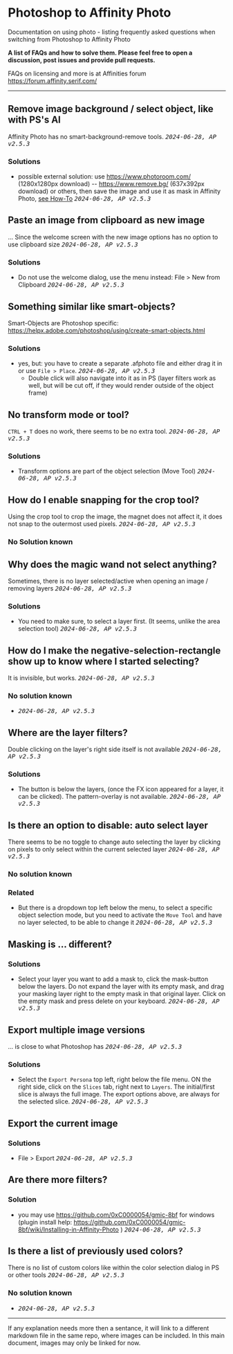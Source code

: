 # Photoshop to Affinity Photo
Documentation on using photo - listing frequently asked questions when switching from Photoshop to Affinity Photo

**A list of FAQs and how to solve them. Please feel free to open a discussion, post issues and provide pull requests.**

FAQs on licensing and more is at Affinities forum https://forum.affinity.serif.com/

---

## Remove image background / select object, like with PS's AI
Affinity Photo has no smart-background-remove tools. <kbd>*2024-06-28, AP v2.5.3*</kbd>
### Solutions
- possible external solution: use https://www.photoroom.com/ (1280x1280px download) -- https://www.remove.bg/ (637x392px download) or others, then save the image and use it as mask in Affinity Photo, [see How-To](./detailed/Remove%20image%20background%20-%201.md) <kbd>*2024-06-28, AP v2.5.3*</kbd>

## Paste an image from clipboard as new image
... Since the welcome screen with the new image options has no option to use clipboard size <kbd>*2024-06-28, AP v2.5.3*</kbd>
### Solutions 
- Do not use the welcome dialog, use the menu instead: File > New from Clipboard <kbd>*2024-06-28, AP v2.5.3*</kbd>

## Something similar like smart-objects?
Smart-Objects are Photoshop specific: https://helpx.adobe.com/photoshop/using/create-smart-objects.html
### Solutions 
- yes, but: you have to create a separate .afphoto file and either drag it in or use `File > Place`. <kbd>*2024-06-28, AP v2.5.3*</kbd>
    - Double click will also navigate into it as in PS (layer filters work as well, but will be cut off, if they would render outside of the object frame)

## No transform mode or tool?
`CTRL + T` does no work, there seems to be no extra tool. <kbd>*2024-06-28, AP v2.5.3*</kbd>
### Solutions 
- Transform options are part of the object selection (Move Tool) <kbd>*2024-06-28, AP v2.5.3*</kbd>

## How do I enable snapping for the crop tool?
Using the crop tool to crop the image, the magnet does not affect it, it does not snap to the outermost used pixels. <kbd>*2024-06-28, AP v2.5.3*</kbd>
### No Solution known

## Why does the magic wand not select anything?
Sometimes, there is no layer selected/active when opening an image / removing layers <kbd>*2024-06-28, AP v2.5.3*</kbd>
### Solutions
- You need to make sure, to select a layer first. (It seems, unlike the area selection tool) <kbd>*2024-06-28, AP v2.5.3*</kbd>

## How do I make the negative-selection-rectangle show up to know where I started selecting?
It is invisible, but works. <kbd>*2024-06-28, AP v2.5.3*</kbd>
### No solution known
- <kbd>*2024-06-28, AP v2.5.3*</kbd>

## Where are the layer filters?
Double clicking on the layer's right side itself is not available <kbd>*2024-06-28, AP v2.5.3*</kbd>
### Solutions
- The button is below the layers, (once the FX icon appeared for a layer, it can be clicked). The pattern-overlay is not available. <kbd>*2024-06-28, AP v2.5.3*</kbd>

## Is there an option to disable: auto select layer
There seems to be no toggle to change auto selecting the layer by clicking on pixels to only select within the current selected layer <kbd>*2024-06-28, AP v2.5.3*</kbd>
### No solution known
### Related
- But there is a dropdown top left below the menu, to select a specific object selection mode, but you need to activate the `Move Tool` and have no layer selected, to be able to change it <kbd>*2024-06-28, AP v2.5.3*</kbd>

## Masking is ... different?
### Solutions
- Select your layer you want to add a mask to, click the mask-button below the layers. Do not expand the layer with its empty mask, and drag your masking layer right to the empty mask in that original layer. Click on the empty mask and press delete on your keyboard. <kbd>*2024-06-28, AP v2.5.3*</kbd>

## Export multiple image versions
... is close to what Photoshop has <kbd>*2024-06-28, AP v2.5.3*</kbd>
### Solutions
- Select the `Export Persona` top left, right below the file menu. ON the right side, click on the `Slices` tab, right next to `Layers`. The initial/first slice is always the full image. The export options above, are always for the selected slice. <kbd>*2024-06-28, AP v2.5.3*</kbd>

## Export the current image
### Solutions
- File > Export <kbd>*2024-06-28, AP v2.5.3*</kbd>

## Are there more filters?
### Solution
- you may use https://github.com/0xC0000054/gmic-8bf for windows (plugin install help: https://github.com/0xC0000054/gmic-8bf/wiki/Installing-in-Affinity-Photo ) <kbd>*2024-06-28, AP v2.5.3*</kbd>

## Is there a list of previously used colors?
There is no list of custom colors like within the color selection dialog in PS or other tools <kbd>*2024-06-28, AP v2.5.3*</kbd>
### No solution known 
- <kbd>*2024-06-28, AP v2.5.3*</kbd>


---

If any explanation needs more then a sentance, it will link to a different markdown file in the same repo, where images can be included. In this main document, images may only be linked for now.
